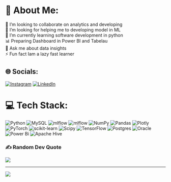 # 💫 About Me:
👯 I’m looking to collaborate on analytics and developing <br>🤝 I’m looking for helping me to developing model in ML<br>🌱 I’m currently learning software development in python
<br>  📊 Preparing Dashboard in Power BI and Tabelau <br>💬 Ask me about data insights <br>⚡ Fun fact Iam a lazy fast learner 

## 🌐 Socials:
[![Instagram](https://img.shields.io/badge/Instagram-%23E4405F.svg?logo=Instagram&logoColor=white)](https://instagram.com/vijay_belive_that) [![LinkedIn](https://img.shields.io/badge/LinkedIn-%230077B5.svg?logo=linkedin&logoColor=white)](https://linkedin.com/in/http://www.linkedin.com/in/vijayasaravanan-c) 

# 💻 Tech Stack:
![Python](https://img.shields.io/badge/python-3670A0?style=plastic&logo=python&logoColor=ffdd54) ![MySQL](https://img.shields.io/badge/mysql-%2300000f.svg?style=plastic&logo=mysql&logoColor=white) ![mlflow](https://img.shields.io/badge/mlflow-%23d9ead3.svg?style=plastic&logo=numpy&logoColor=blue) ![mlflow](https://img.shields.io/badge/mlflow-%23d9ead3.svg?style=plastic&logo=numpy&logoColor=blue) ![NumPy](https://img.shields.io/badge/numpy-%23013243.svg?style=plastic&logo=numpy&logoColor=white) ![Pandas](https://img.shields.io/badge/pandas-%23150458.svg?style=plastic&logo=pandas&logoColor=white) ![Plotly](https://img.shields.io/badge/Plotly-%233F4F75.svg?style=plastic&logo=plotly&logoColor=white) ![PyTorch](https://img.shields.io/badge/PyTorch-%23EE4C2C.svg?style=plastic&logo=PyTorch&logoColor=white) ![scikit-learn](https://img.shields.io/badge/scikit--learn-%23F7931E.svg?style=plastic&logo=scikit-learn&logoColor=white) ![Scipy](https://img.shields.io/badge/SciPy-%230C55A5.svg?style=plastic&logo=scipy&logoColor=%white) ![TensorFlow](https://img.shields.io/badge/TensorFlow-%23FF6F00.svg?style=plastic&logo=TensorFlow&logoColor=white) ![Postgres](https://img.shields.io/badge/postgres-%23316192.svg?style=plastic&logo=postgresql&logoColor=white) ![Oracle](https://img.shields.io/badge/Oracle-F80000?style=plastic&logo=oracle&logoColor=white) ![Power Bi](https://img.shields.io/badge/power_bi-F2C811?style=plastic&logo=powerbi&logoColor=black) ![Apache Hive](https://img.shields.io/badge/Apache%20Hive-FDEE21?style=plastic&logo=apachehive&logoColor=black)


### ✍️ Random Dev Quote
![](https://quotes-github-readme.vercel.app/api?type=horizontal&theme=light)

---
[![](https://visitcount.itsvg.in/api?id=vijayasaravana&icon=0&color=0)](https://visitcount.itsvg.in)

<!-- Proudly created with GPRM ( https://gprm.itsvg.in ) -->
